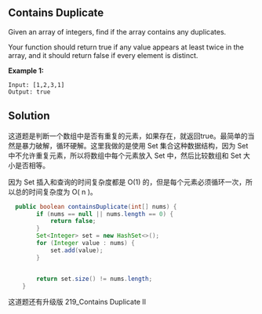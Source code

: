 ## Contains Duplicate

Given an array of integers, find if the array contains any duplicates.

Your function should return true if any value appears at least twice in the array, and it should return false if every element is distinct.

**Example 1:**

```
Input: [1,2,3,1]
Output: true
```

## Solution

这道题是判断一个数组中是否有重复的元素，如果存在，就返回true。最简单的当然是暴力破解，循环硬解。这里我做的是使用 Set 集合这种数据结构，因为 Set 中不允许重复元素，所以将数组中每个元素放入 Set 中，然后比较数组和 Set 大小是否相等。

因为 Set 插入和查询的时间复杂度都是 O(1) 的，但是每个元素必须循环一次，所以总的时间复杂度为 O( n )。

```java
  public boolean containsDuplicate(int[] nums) {
        if (nums == null || nums.length == 0) {
            return false;
        }
        Set<Integer> set = new HashSet<>();
        for (Integer value : nums) {
            set.add(value);
        }


        return set.size() != nums.length;
    }
```

这道题还有升级版 219_Contains Duplicate II